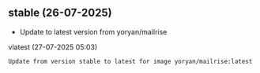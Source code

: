 
## stable (26-07-2025)
- Update to latest version from yoryan/mailrise

vlatest (27-07-2025 05:03)

    Update from version stable to latest for image yoryan/mailrise:latest

